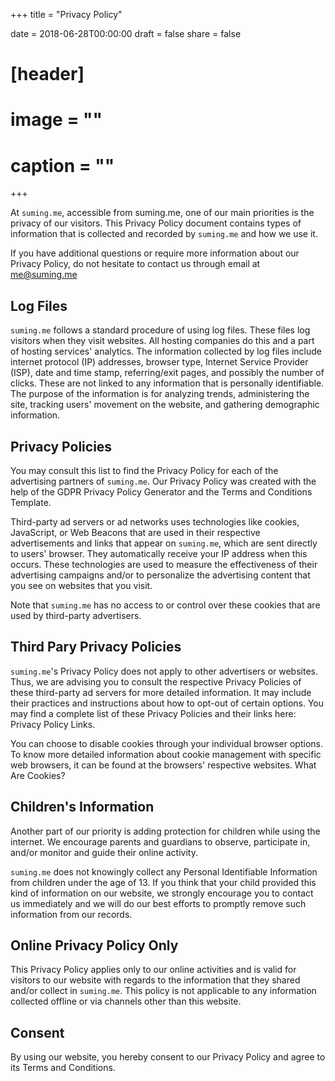 +++
title = "Privacy Policy"

date = 2018-06-28T00:00:00
draft = false
share = false

# [header]
# image = ""
# caption = ""
+++


At `suming.me`, accessible from suming.me, one of our main priorities is the privacy of our visitors. This Privacy Policy document contains types of information that is collected and recorded by `suming.me` and how we use it.

If you have additional questions or require more information about our Privacy Policy, do not hesitate to contact us through email at me@suming.me

Log Files
----------

`suming.me` follows a standard procedure of using log files. These files log visitors when they visit websites. All hosting companies do this and a part of hosting services' analytics. The information collected by log files include internet protocol (IP) addresses, browser type, Internet Service Provider (ISP), date and time stamp, referring/exit pages, and possibly the number of clicks. These are not linked to any information that is personally identifiable. The purpose of the information is for analyzing trends, administering the site, tracking users' movement on the website, and gathering demographic information.

Privacy Policies
----------

You may consult this list to find the Privacy Policy for each of the advertising partners of `suming.me`. Our Privacy Policy was created with the help of the GDPR Privacy Policy Generator and the Terms and Conditions Template.

Third-party ad servers or ad networks uses technologies like cookies, JavaScript, or Web Beacons that are used in their respective advertisements and links that appear on `suming.me`, which are sent directly to users' browser. They automatically receive your IP address when this occurs. These technologies are used to measure the effectiveness of their advertising campaigns and/or to personalize the advertising content that you see on websites that you visit.

Note that `suming.me` has no access to or control over these cookies that are used by third-party advertisers.

Third Pary Privacy Policies
----------

`suming.me`'s Privacy Policy does not apply to other advertisers or websites. Thus, we are advising you to consult the respective Privacy Policies of these third-party ad servers for more detailed information. It may include their practices and instructions about how to opt-out of certain options. You may find a complete list of these Privacy Policies and their links here: Privacy Policy Links.

You can choose to disable cookies through your individual browser options. To know more detailed information about cookie management with specific web browsers, it can be found at the browsers' respective websites. What Are Cookies?

Children's Information
----------

Another part of our priority is adding protection for children while using the internet. We encourage parents and guardians to observe, participate in, and/or monitor and guide their online activity.

`suming.me` does not knowingly collect any Personal Identifiable Information from children under the age of 13. If you think that your child provided this kind of information on our website, we strongly encourage you to contact us immediately and we will do our best efforts to promptly remove such information from our records.

Online Privacy Policy Only
----------

This Privacy Policy applies only to our online activities and is valid for visitors to our website with regards to the information that they shared and/or collect in `suming.me`. This policy is not applicable to any information collected offline or via channels other than this website.

Consent
----------

By using our website, you hereby consent to our Privacy Policy and agree to its Terms and Conditions.
